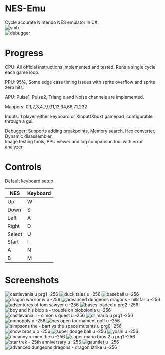 # NES-Emu
Cycle accurate Nintendo NES emulator in C#.\
![smb](https://user-images.githubusercontent.com/38964466/43566223-bbb466bc-95fb-11e8-9313-d0652166a422.png)\
![debugger](https://user-images.githubusercontent.com/38964466/43566227-bfa2ee1a-95fb-11e8-886f-d1fc1ed24802.png)

# Progress
CPU: All official instructions implemented and tested. Runs a single cycle each game loop.  

PPU: 95%, Some edge case timing issues with sprite overflow and sprite zero hits.

APU: Pulse1, Pulse2, Triangle and Noise channels are implemented.

Mappers: 0,1,2,3,4,7,9,11,13,34,66,71,232

Inputs: 1 player either keyboard or Xinput(Xbox) gamepad, configurable through a gui.

Debugger: Supports adding breakpoints, Memory search, Hex converter, Dynamic disassembler,\
Image testing tools, PPU viewer and log comparison tool with error analyzer.

# Controls

Default keyboard setup

| NES           | Keyboard      |
| ------------- | ------------- |
| Up            | W             |
| Down          | S             |
| Left          | A             |
| Right         | D             |
| Select        | U             |
| Start         | I             |
| A             | N             |
| B             | M             |

# Screenshots

![castlevania u prg1 -256](https://user-images.githubusercontent.com/38964466/43570249-daba566e-9607-11e8-9a72-22dec66346a4.png)
![duck tales u -256](https://user-images.githubusercontent.com/38964466/43570255-dc2e0658-9607-11e8-822d-69dc3644c047.png)
![baseball u -256](https://user-images.githubusercontent.com/38964466/43570258-dd698290-9607-11e8-974c-cd9bdbbe8a1a.png)
![dragon warrior iv u -256](https://user-images.githubusercontent.com/38964466/43570263-e0e7b3ce-9607-11e8-898f-688fb617e827.png)
![advanced dungeons dragons - hillsfar u -256](https://user-images.githubusercontent.com/38964466/43570268-e4634450-9607-11e8-9369-58c2446c89f7.png)
![adventures of tom sawyer u -256](https://user-images.githubusercontent.com/38964466/43570271-e57bb714-9607-11e8-8192-c047f823fcaa.png)
![bases loaded u prg2 -256](https://user-images.githubusercontent.com/38964466/43570275-e7f01332-9607-11e8-8a36-eb37dda4b900.png)
![boy and his blob a - trouble on blobolonia u -256](https://user-images.githubusercontent.com/38964466/43570279-e8ccc034-9607-11e8-88d5-fb2fcf21ac9a.png)
![castlevania ii - simon s quest u -256](https://user-images.githubusercontent.com/38964466/43570287-eb3a1c7c-9607-11e8-9500-cca7f694b7ad.png)
![dr mario u prg1 -256](https://user-images.githubusercontent.com/38964466/43570288-ec1ca218-9607-11e8-96ae-ef3c9567048c.png)
![monopoly u -256](https://user-images.githubusercontent.com/38964466/43570300-f4ebb654-9607-11e8-9c65-66362da2a92a.png)
![nes open tournament golf u -256](https://user-images.githubusercontent.com/38964466/43570306-f756fa7a-9607-11e8-8aa4-c00474ed0379.png)
![simpsons the - bart vs the space mutants u prg0 -256](https://user-images.githubusercontent.com/38964466/43570307-f8518030-9607-11e8-9f52-5c2bed281290.png)
![snow bros u p -256](https://user-images.githubusercontent.com/38964466/43570312-fa6e0fd2-9607-11e8-8c16-588f2068ed87.png)
![super dodge ball u -256](https://user-images.githubusercontent.com/38964466/43570313-fb48c0c8-9607-11e8-8222-008ddeca8601.png)
![yoshi u -256](https://user-images.githubusercontent.com/38964466/43570316-fd69062e-9607-11e8-9608-e83f8745e45e.png)
![uncanny x-men the u -256](https://user-images.githubusercontent.com/38964466/43570320-00e2521a-9608-11e8-98b7-134e471f930f.png)
![super mario bros 2 u prg1 -256](https://user-images.githubusercontent.com/38964466/43570322-02c298ba-9608-11e8-9854-e86c06386206.png)
![star trek - 25th anniversary u -256](https://user-images.githubusercontent.com/38964466/43570324-038ed13c-9608-11e8-83b0-86b4a3dff8b8.png)
![gauntlet u -256](https://user-images.githubusercontent.com/38964466/43570326-063d0570-9608-11e8-9297-7ecb2d204178.png)
![advanced dungeons dragons - dragon strike u -256](https://user-images.githubusercontent.com/38964466/43570329-074c5a42-9608-11e8-943b-8ced8d004057.png)
